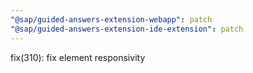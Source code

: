 ```yaml
---
"@sap/guided-answers-extension-webapp": patch
"@sap/guided-answers-extension-ide-extension": patch
---
```


fix(310): fix element responsivity
